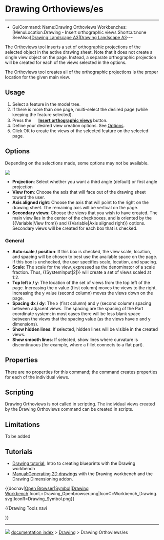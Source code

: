 # Drawing Orthoviews/es
---
- GuiCommand:   Name:Drawing Orthoviews   Workbenches:[MenuLocation:Drawing - Insert orthographic views   Shortcut:none   SeeAlso:[[Drawing Landscape A3|Drawing Landscape A3](Drawing_Workbench___Drawing]],_Complete.md)---

The Orthoviews tool inserts a set of orthographic projections of the selected object in the active drawing sheet. Note that it does not create a single view object on the page. Instead, a separate orthographic projection will be created for each of the views selected in the options.

The Orthoviews tool creates all of the orthographic projections is the proper location for the given main view.

## Usage

1.  Select a feature in the model tree.
2.  If there is more than one page, multi-select the desired page (while keeping the feature selected).
3.  Press the **<img src="images/Drawing_Orthoviews.png" width=16px> [Insert orthographic views](Drawing_Orthoviews.md)** button.
4.  Define your desired view creation options. See [Options](#Options.md).
5.  Click OK to create the views of the selected feature on the selected page.

## Options

Depending on the selections made, some options may not be available.

![](images/Drawing_Orthoviews_Options.png )

-   **Projection**: Select whether you want a third angle (default) or first angle projection
-   **View from**: Choose the axis that will face out of the drawing sheet toward the user.
-   **Axis aligned right**: Choose the axis that will point to the right on the drawing sheet. The remaining axis will be vertical on the page.
-   **Secondary views**: Choose the views that you wish to have created. The main view lies in the center of the checkboxes, and is oriented by the {{Variable|View from}} and {{Variable|Axis aligned right}} options. Secondary views will be created for each box that is checked.

### General

-   **Auto scale / position**: If this box is checked, the view scale, location, and spacing will be chosen to best use the available space on the page. If this box is unchecked, the user specifies scale, location, and spacing.
-   **Scale**: The scale for the view, expressed as the denominator of a scale fraction. Thus, {{SystemInput|2|}} will create a set of views scaled at 1:2.
-   **Top left x / y**: The location of the set of views from the top left of the page. Increasing the x value (first column) moves the views to the right. Increasing the y value (second column) moves the views down on the page.
-   **Spacing dx / dy**: The x (first column) and y (second column) spacing between adjacent views. The spacing are the spacing of the Part coordinate system; in most cases there will be less blank space between the views that the spacing value (as the views have x and y dimensions).
-   **Show hidden lines**: If selected, hidden lines will be visible in the created views.
-   **Show smooth lines**: If selected, show lines where curvature is discontinuous (for example, where a fillet connects to a flat part).

## Properties

There are no properties for this command; the command creates properties for each of the individual views.

## Scripting

Drawing Orthoviews is not called in scripting. The individual views created by the Drawing Orthoviews command can be created in scripts.

## Limitations

To be added

## Tutorials

-   [Drawing tutorial](Drawing_tutorial.md), Intro to creating blueprints with the Drawing workbench
-   [Manual:Generating 2D drawings](Manual_Generating_2D_drawings.md) with the Drawing workbench and the Drawing Dimensioning addon.


{{docnav|[Open Browser](Drawing_Openbrowser.md)|[Symbol](Drawing_Symbol.md)|[Drawing Workbench](Drawing_Workbench.md)|IconL=Drawing_Openbrowser.png|IconC=Workbench_Drawing.svg|IconR=Drawing_Symbol.png}}


{{Drawing Tools navi

}}



---
![](images/Button_right.svg) [documentation index](../README.md) > [Drawing](Category_Drawing.md) > Drawing Orthoviews/es

